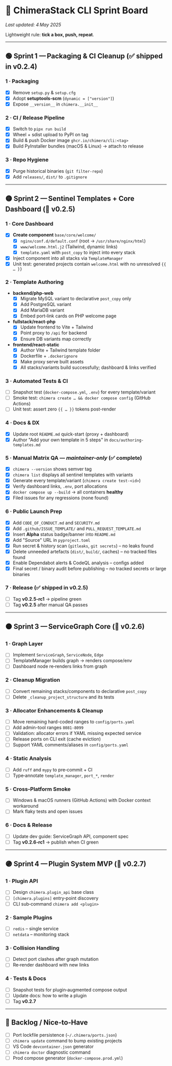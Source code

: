 # 📝 ChimeraStack CLI Sprint Board

_Last updated: 4 May 2025_

Lightweight rule: **tick a box, push, repeat**.

---

## 🟢 Sprint 1 — Packaging & CI Cleanup (✅ shipped in v0.2.4)

### 1 · Packaging

- [x] Remove `setup.py` & `setup.cfg`
- [x] Adopt **setuptools‑scm** (`dynamic = ["version"]`)
- [x] Expose `__version__` in `chimera.__init__`

### 2 · CI / Release Pipeline

- [x] Switch to `pipx run build`
- [x] Wheel + sdist upload to PyPI on tag
- [x] Build & push Docker image `ghcr.io/chimera/cli:<tag>`
- [x] Build PyInstaller bundles (macOS & Linux) → attach to release

### 3 · Repo Hygiene

- [x] Purge historical binaries (`git filter‑repo`)
- [x] Add `releases/`, `dist/` to `.gitignore`

---

## 🟡 Sprint 2 — Sentinel Templates + Core Dashboard (🎯 v0.2.5)

### 1 · Core Dashboard

- [x] **Create component** `base/core/welcome/`
  - [x] `nginx/conf.d/default.conf` (root → `/usr/share/nginx/html`)
  - [x] `www/welcome.html.j2` (Tailwind, dynamic links)
  - [x] `template.yaml` with `post_copy` to inject into every stack
- [x] Inject component into all stacks via `TemplateManager`
- [x] Unit test: generated projects contain `welcome.html` with no unresolved `{{ … }}`

### 2 · Template Authoring

- **backend/php-web**
  - [x] Migrate MySQL variant to declarative `post_copy` only
  - [x] Add PostgreSQL variant
  - [x] Add MariaDB variant
  - [x] Embed port‑link cards on PHP welcome page
- **fullstack/react-php**
  - [x] Update frontend to Vite + Tailwind
  - [x] Point proxy to `/api` for backend
  - [x] Ensure DB variants map correctly
- **frontend/react-static**
  - [x] Author Vite + Tailwind template folder
  - [x] Dockerfile + `.dockerignore`
  - [x] Make proxy serve built assets
  - [x] All stacks/variants build successfully; dashboard & links verified

### 3 · Automated Tests & CI

- [ ] Snapshot test (`docker-compose.yml`, `.env`) for every template/variant
- [ ] Smoke test: `chimera create … && docker compose config` (GitHub Actions)
- [ ] Unit test: assert zero `{{ … }}` tokens post-render

### 4 · Docs & DX

- [x] Update root `README.md` quick-start (proxy + dashboard)
- [x] Author "Add your own template in 5 steps" in `docs/authoring-templates.md`

### 5 · Manual Matrix QA — _maintainer-only_ (✅ complete)

- [x] `chimera --version` shows semver tag
- [x] `chimera list` displays all sentinel templates with variants
- [x] Generate every template/variant (`chimera create test-<id>`)
- [x] Verify dashboard links, `.env`, port allocations
- [x] `docker compose up --build` → all containers **healthy**
- [x] Filed issues for any regressions (none found)

### 6 · Public Launch Prep

- [x] Add `CODE_OF_CONDUCT.md` and `SECURITY.md`
- [x] Add `.github/ISSUE_TEMPLATE/` and `PULL_REQUEST_TEMPLATE.md`
- [x] Insert **Alpha** status badge/banner into `README.md`
- [x] Add "Source" URL in `pyproject.toml`
- [x] Run secret & history scan (`gitleaks`, `git secrets`) – no leaks found
- [x] Delete unneeded artefacts (`dist/`, `build/`, caches) – no tracked files found
- [x] Enable Dependabot alerts & CodeQL analysis – configs added
- [x] Final secret / binary audit before publishing – no tracked secrets or large binaries

### 7 · Release (✅ shipped in v0.2.5)

- [ ] Tag **v0.2.5-rc1** → pipeline green
- [ ] Tag **v0.2.5** after manual QA passes

---

## 🟠 Sprint 3 — ServiceGraph Core (🎯 v0.2.6)

### 1 · Graph Layer

- [ ] Implement `ServiceGraph`, `ServiceNode`, `Edge`
- [ ] TemplateManager builds graph → renders compose/env
- [ ] Dashboard node re‑renders links from graph

### 2 · Cleanup Migration

- [ ] Convert remaining stacks/components to declarative `post_copy`
- [ ] Delete `_cleanup_project_structure` and its tests

### 3 · Allocator Enhancements & Cleanup

- [ ] Move remaining hard-coded ranges to `config/ports.yaml`
- [ ] Add admin-tool ranges `8081-8099`
- [ ] Validation: allocator errors if YAML missing expected service
- [ ] Release ports on CLI exit (cache eviction)
- [ ] Support YAML comments/aliases in `config/ports.yaml`

### 4 · Static Analysis

- [ ] Add `ruff` and `mypy` to pre‑commit + CI
- [ ] Type‑annotate `template_manager`, `port_*`, `render`

### 5 · Cross‑Platform Smoke

- [ ] Windows & macOS runners (GitHub Actions) with Docker context workaround
- [ ] Mark flaky tests and open issues

### 6 · Docs & Release

- [ ] Update dev guide: ServiceGraph API, component spec
- [ ] Tag **v0.2.6‑rc1** → publish when CI green

---

## 🟣 Sprint 4 — Plugin System MVP (🎯 v0.2.7)

### 1 · Plugin API

- [ ] Design `chimera.plugin_api` base class
- [ ] `[chimera.plugins]` entry‑point discovery
- [ ] CLI sub‑command `chimera add <plugin>`

### 2 · Sample Plugins

- [ ] `redis` – single service
- [ ] `netdata` – monitoring stack

### 3 · Collision Handling

- [ ] Detect port clashes after graph mutation
- [ ] Re‑render dashboard with new links

### 4 · Tests & Docs

- [ ] Snapshot tests for plugin‑augmented compose output
- [ ] Update docs: how to write a plugin
- [ ] Tag **v0.2.7**

---

## 🔮 Backlog / Nice‑to‑Have

- [ ] Port lockfile persistence (`~/.chimera/ports.json`)
- [ ] `chimera update` command to bump existing projects
- [ ] VS Code `devcontainer.json` generator
- [ ] `chimera doctor` diagnostic command
- [ ] Prod compose generator (`docker-compose.prod.yml`)
